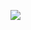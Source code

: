 <a href="#"><img align="center" src="https://github-readme-stats-sigma-five.vercel.app/api?username=YiyunLei&show_icons=true&theme=default&count_private=true&hide_border=true" /></a> 


<!--
**Skylyyun/Skylyyun** is a  _special_ ✨ repository because its `README.md` (this file) appears on your GitHub profile.

Here are some ideas to get you started:

- 🔭 I’m currently working on ...
- 🌱 I’m currently learning ...
- 👯 I’m looking to collaborate on ...
- 🤔 I’m looking for help with ...
- 💬 Ask me about ...
- 📫 How to reach me: ...
- 😄 Pronouns: ...
- ⚡ Fun fact: ...
-->
